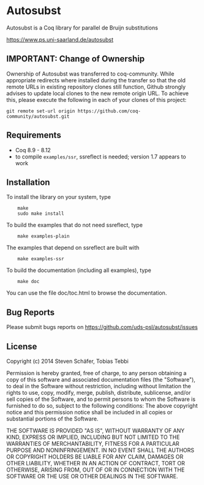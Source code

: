 # Autosubst

Autosubst is a Coq library for parallel de Bruijn substitutions

https://www.ps.uni-saarland.de/autosubst

## IMPORTANT: Change of Ownership

Ownership of Autosubst was transferred to coq-community. While appropriate redirects where installed during the transfer so that the old remote URLs in existing repository clones still function, Github strongly advises to update local clones to the new remote origin URL. To achieve this, please execute the following in each of your clones of this project:
```
git remote set-url origin https://github.com/coq-community/autosubst.git
```


## Requirements

- Coq 8.9 - 8.12
- to compile `examples/ssr`, ssreflect is needed; version 1.7 appears to work

## Installation

To install the library on your system, type
```
    make
    sudo make install
```

To build the examples that do not need ssreflect, type
```
    make examples-plain
```

The examples that depend on ssreflect are built with
```
    make examples-ssr
```

To build the documentation (including all examples), type
```
    make doc
```

You can use the file doc/toc.html to browse the documentation.



## Bug Reports

Please submit bugs reports on https://github.com/uds-psl/autosubst/issues



## License

Copyright (c) 2014 Steven Schäfer, Tobias Tebbi

Permission is hereby granted, free of charge, to any person obtaining
a copy of this software and associated documentation files (the
"Software"), to deal in the Software without restriction, including
without limitation the rights to use, copy, modify, merge, publish,
distribute, sublicense, and/or sell copies of the Software, and to
permit persons to whom the Software is furnished to do so, subject to
the following conditions: The above copyright notice and this
permission notice shall be included in all copies or substantial
portions of the Software.

THE SOFTWARE IS PROVIDED "AS IS", WITHOUT WARRANTY OF ANY KIND,
EXPRESS OR IMPLIED, INCLUDING BUT NOT LIMITED TO THE WARRANTIES OF
MERCHANTABILITY, FITNESS FOR A PARTICULAR PURPOSE AND
NONINFRINGEMENT. IN NO EVENT SHALL THE AUTHORS OR COPYRIGHT HOLDERS BE
LIABLE FOR ANY CLAIM, DAMAGES OR OTHER LIABILITY, WHETHER IN AN ACTION
OF CONTRACT, TORT OR OTHERWISE, ARISING FROM, OUT OF OR IN CONNECTION
WITH THE SOFTWARE OR THE USE OR OTHER DEALINGS IN THE SOFTWARE.
